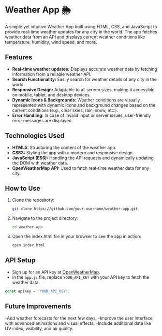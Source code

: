 # Weather App 🌦️

A simple yet intuitive Weather App built using HTML, CSS, and JavaScript to provide real-time weather updates for any city in the world. The app fetches weather data from an API and displays current weather conditions like temperature, humidity, wind speed, and more.

## Features

- **Real-time weather updates:** Displays accurate weather data by fetching information from a reliable weather API.
- **Search Functionality:** Easily search for weather details of any city in the world.
- **Responsive Design:** Adaptable to all screen sizes, making it accessible on mobile, tablet, and desktop devices.
- **Dynamic Icons & Backgrounds:** Weather conditions are visually represented with dynamic icons and background changes based on the current conditions (e.g., clear skies, rain, snow, etc.).
- **Error Handling:** In case of invalid input or server issues, user-friendly error messages are displayed.

## Technologies Used

- **HTML5:** Structuring the content of the weather app.
- **CSS3:** Styling the app with a modern and responsive design.
- **JavaScript (ES6):** Handling the API requests and dynamically updating the DOM with weather data.
- **OpenWeatherMap API:** Used to fetch real-time weather data for any city.

## How to Use

1. Clone the repository:
   ```bash
   git clone https://github.com/your-username/weather-app.git
2. Navigate to the project directory:
   ```bash
   cd weather-app
3. Open the index.html file in your browser to see the app in action:
   ```bash
   open index.html
## API Setup

- Sign up for an API key at [OpenWeatherMap](https://openweathermap.org/api).
- In the `app.js` file, replace `YOUR_API_KEY` with your API key to fetch the weather data.

```javascript
const apiKey = 'YOUR_API_KEY';
```
## Future Improvements
-Add weather forecasts for the next few days.
-Improve the user interface with advanced animations and visual effects.
-Include additional data like UV index, visibility, and air quality. 
